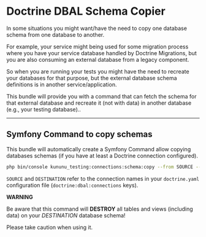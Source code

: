 # Doctrine DBAL Schema Copier

In some situations you might want/have the need to copy one database schema from one database to another.

For example, your service might being used for some migration process where you have your service database handled by Doctrine Migrations, but you are also consuming an external database from a legacy component.

So when you are running your tests you might have the need to recreate your databases for that purpose, but the external database schema definitions is in another service/application.

This bundle will provide you with a command that can fetch the schema for that external database and recreate it (not with data) in another database (e.g., your testing database)..

-----------------------

## Symfony Command to copy schemas

This bundle will automatically create a Symfony Command allow copying databases schemas (if you have at least a Doctrine connection configured).

```bash
php bin/console kununu_testing:connections:schema:copy --from SOURCE --to DESTINATION
```

`SOURCE` and `DESTINATION` refer to the connection names in your `doctrine.yaml` configuration file (`doctrine:dbal:connections` keys).

**WARNING**

Be aware that this command will **DESTROY** all tables and views (including data) on your *DESTINATION* database schema!

Please take caution when using it.
